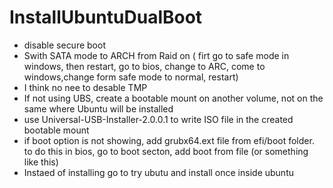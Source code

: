 # InstallUbuntuDualBoot

- disable secure boot
- Swith SATA mode to ARCH from Raid on ( firt go to safe mode in windows, then restart, go to bios, change to ARC, come to windows,change form safe mode to normal, restart)
- I think no nee to desable TMP
- If not using UBS, create a bootable mount on another volume, not on the same where Ubuntu will be installed
- use Universal-USB-Installer-2.0.0.1 to write ISO file in the created bootable mount
- if boot option is not showing, add grubx64.ext file from efi/boot folder. to do this in bios, go to boot secton, add boot from file (or something like this)
- Instaed of installing go to try ubutu and install once inside ubuntu
